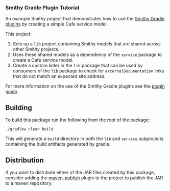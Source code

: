 ### Smithy Gradle Plugin Tutorial 

An example Smithy project that demonstrates how to use the [Smithy Gradle plugins](https://github.com/smithy-lang/smithy-gradle-plugin)
by creating a simple Cafe service model.

This project: 
1. Sets up a `lib` project containing Smithy models that are shared across other Smithy projects.
2. Uses these shared models as a dependency of the `service` package to create a Cafe service model. 
3. Create a custom linter in the `lib` package that can be used by consumers of the `lib` package to
   check for `externalDocumentation` links that do not match an expected site address.

For more information on the use of the Smithy Gradle plugins see the [plugin guide](https://smithy.io/2.0/guides/gradle-plugin/index.html).

## Building
To build this package run the following from the root of the package:

```
./gradlew clean build
```

This will generate a `build` directory in both the `lib` and `service` subprojects 
containing the build artifacts generated by gradle.

## Distribution
If you want to distribute either of the JAR files created by this package, consider adding the
[maven-publish](https://docs.gradle.org/current/userguide/publishing_maven.html) plugin to the project to publish the JAR to a maven repository.
